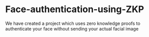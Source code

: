 # Face-authentication-using-ZKP
We have created a project which uses zero knowledge proofs to authenticate your face without sending your actual facial image
